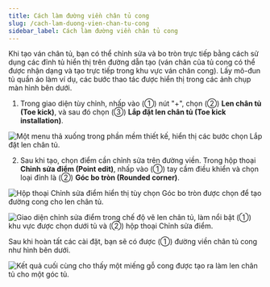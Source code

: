 ```yaml
---
title: Cách làm đường viền chân tủ cong
slug: /cach-lam-duong-vien-chan-tu-cong
sidebar_label: Cách làm đường viền chân tủ cong
---
```


Khi tạo ván chân tủ, bạn có thể chỉnh sửa và bo tròn trực tiếp bằng cách sử dụng các đỉnh tủ hiển thị trên đường dẫn tạo (ván chân của tủ cong có thể được nhận dạng và tạo trực tiếp trong khu vực ván chân cong). Lấy mô-đun tủ quần áo làm ví dụ, các bước thao tác được hiển thị trong các ảnh chụp màn hình bên dưới.

1. Trong giao diện tùy chỉnh, nhấp vào (①) nút "+", chọn (②) **Len chân tủ (Toe kick)**, và sau đó chọn (③) **Lắp đặt len chân tủ (Toe kick installation)**.

![Một menu thả xuống trong phần mềm thiết kế, hiển thị các bước chọn Lắp đặt len chân tủ.](https://storage.googleapis.com/jegavn_kb/images/e4d6cf48-bf0b-43a4-acf4-7ba73df38c3c.png)

2. Sau khi tạo, chọn điểm cần chỉnh sửa trên đường viền. Trong hộp thoại **Chỉnh sửa điểm (Point edit)**, nhấp vào (①) tay cầm điều khiển và chọn loại đỉnh là (②) **Góc bo tròn (Rounded corner)**.

![Hộp thoại Chỉnh sửa điểm hiển thị tùy chọn Góc bo tròn được chọn để tạo đường cong cho len chân tủ.](https://storage.googleapis.com/jegavn_kb/images/3f70226f-32b4-46ed-8ecf-67250bee34c4.png)

![Giao diện chỉnh sửa điểm trong chế độ vẽ len chân tủ, làm nổi bật (①) khu vực được chọn dưới tủ và (②) hộp thoại Chỉnh sửa điểm.](https://storage.googleapis.com/jegavn_kb/images/a2411942-d54a-4ecb-bf28-5e47d2be8255.png)

Sau khi hoàn tất các cài đặt, bạn sẽ có được (①) đường viền chân tủ cong như hình bên dưới.

![Kết quả cuối cùng cho thấy một miếng gỗ cong được tạo ra làm len chân tủ cho một góc tủ.](https://storage.googleapis.com/jegavn_kb/images/095eb2c6-add2-4749-a323-c984a14841b0.png)